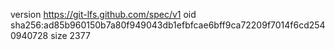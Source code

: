 version https://git-lfs.github.com/spec/v1
oid sha256:ad85b960150b7a80f949043db1efbfcae6bff9ca72209f7014f6cd2540940728
size 2377
